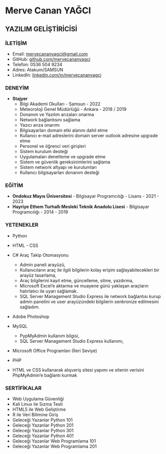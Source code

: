 # Merve Canan YAĞCI
## YAZILIM GELİŞTİRİCİSİ

### İLETİŞİM
- Email: [mervecananyagci@gmail.com](mailto:mervecananyagci@gmail.com)
- GitHub: [github.com/mervecananyagci](https://github.com/mervecananyagci)
- Telefon: 0536 504 9234
- Adres: Atakum/SAMSUN
- LinkedIn: [linkedin.com/in/mervecananyagci](https://www.linkedin.com/in/mervecananyagci)

### DENEYİM
- **Stajyer**
  - Bilgi Akademi Okulları - Samsun - 2022
  - Meteoroloji Genel Müdürlüğü - Ankara - 2018 / 2019
  - Donanım ve Yazılım arızaları onarma
  - Network bağlantısını sağlama
  - Yazıcı arıza onarımı
  - Bilgisayarları domain etki alanını dahil etme
  - Kullanıcı e-mail adreslerini domain server outlook adresine upgrade etme
  - Personel ve öğrenci veri girişleri
  - Sistem kurulum desteği
  - Uygulamaları denetleme ve upgrade etme
  - Sistem ve güvenlik gereksinimlerini sağlama
  - Sistem network altyapı ve kurulumları
  - Kullanıcı bilgisayarları donanım desteği

### EĞİTİM
- **Ondokuz Mayıs Üniversitesi** - Bilgisayar Programcılığı - Lisans - 2021 - 2023
- **Hayriye Ethem Turhallı Mesleki Teknik Anadolu Lisesi** - Bilgisayar Programcılığı - 2014 - 2019

### YETENEKLER
- Python
- HTML - CSS
- C#
  Araç Takip Otomasyonu 
  - Admin paneli arayüzü,
  - Kullanıcıların araç ile ilgili bilgilerin kolay erişim
   sağlayabilecekleri bir arayüz tasarlama,
  - Araç bilgilerini kayıt etme, güncelleme, silme, yazdırma,
  - Microsoft Excel’e aktarma ve muayene günü yaklaşan
   araçların hatırlatıcı ile uyarı sağlamak.
  - SQL Server Management Studio Express ile network bağlantısı
   kurup admin panelini ve user arayüzündeki bilgilerin
   senkronize edilmesini sağladım.
- Adobe Photoshop
- MySQL
  - PypMyAdmin kullanım bilgisi,
  - SQL Server Management Studio Express kullanımı,
    
- Microsoft Office Programları (İleri Seviye)
- PHP
 - HTML ve CSS kullanarak alışveriş sitesi yapımı ve sitenin verisini PhpMyAdmin’e bağlantı kurmak

### SERTİFİKALAR
- Web Uygulama Güvenliği
- Kali Linux ile Sızma Testi
- HTML5 ile Web Geliştirme
- R ile Veri Bilimine Giriş
- Geleceği Yazanlar Python 101
- Geleceği Yazanlar Python 201
- Geleceği Yazanlar Python 301
- Geleceği Yazanlar Python 401
- Geleceği Yazanlar Web Programlama 101
- Geleceği Yazanlar Web Programlama 201

